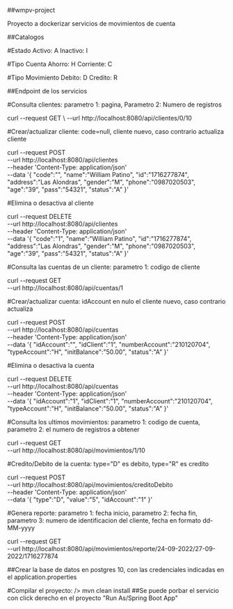 ##wmpv-project

Proyecto a dockerizar servicios de movimientos de cuenta

##Catalogos

#Estado
Activo: A
Inactivo: I

#Tipo Cuenta
Ahorro: H
Corriente: C

#Tipo Movimiento
Debito: D
Credito: R

##Endpoint de los servicios

#Consulta clientes: parametro 1: pagina, Parametro 2: Numero de registros

curl --request GET \ --url http://localhost:8080/api/clientes/0/10

#Crear/actualizar cliente: code=null, cliente nuevo, caso contrario actualiza cliente

curl --request POST \
  --url http://localhost:8080/api/clientes \
  --header 'Content-Type: application/json' \
  --data '{
	"code":"",
  "name":"William Patino",
  "id":"1716277874",
  "address":"Las Alondras",
  "gender":"M",
  "phone":"0987020503",
  "age":"39",
  "pass":"54321",
  "status":"A"
}'

#Elimina o desactiva al cliente

curl --request DELETE \
  --url http://localhost:8080/api/clientes \
  --header 'Content-Type: application/json' \
  --data '{
	"code":"1",
  "name":"William Patino",
  "id":"1716277874",
  "address":"Las Alondras",
  "gender":"M",
  "phone":"0987020503",
  "age":"39",
  "pass":"54321",
  "status":"A"
}'

#Consulta las cuentas de un cliente: parametro 1: codigo de cliente

curl --request GET \
  --url http://localhost:8080/api/cuentas/1
 
#Crear/actualizar cuenta: idAccount en nulo el cliente nuevo, caso contrario actualiza

curl --request POST \
  --url http://localhost:8080/api/cuentas \
  --header 'Content-Type: application/json' \
  --data '{
	"idAccount":"",
  "idClient":"1",
  "numberAccount":"210120704",
  "typeAccount":"H",
  "initBalance":"50.00",
  "status":"A"
}'

#Elimina o desactiva la cuenta

curl --request DELETE \
  --url http://localhost:8080/api/cuentas \
  --header 'Content-Type: application/json' \
  --data '{
	"idAccount":"1",
  "idClient":"1",
  "numberAccount":"210120704",
  "typeAccount":"H",
  "initBalance":"50.00",
  "status":"A"
}'

#Consulta los ultimos movimientos: parametro 1: codigo de cuenta, parametro 2: el numero de registros a obtener

curl --request GET \
  --url http://localhost:8080/api/movimientos/1/10
  

#Credito/Debito de la cuenta: type="D" es debito, type="R" es credito

curl --request POST \
  --url http://localhost:8080/api/movimientos/creditoDebito \
  --header 'Content-Type: application/json' \
  --data '{
	"type":"D",
  "value":"5",
  "idAccount":"1"
}'

#Genera reporte: parametro 1: fecha inicio, parametro 2: fecha fin, parametro 3: numero de identificacion del cliente, fecha en formato dd-MM-yyyy

curl --request GET \
  --url http://localhost:8080/api/movimientos/reporte/24-09-2022/27-09-2022/1716277874
  
  
##Crear la base de datos en postgres 10, con las credenciales indicadas en el application.properties

#Compilar el proyecto: /> mvn clean install
##Se puede porbar el servicio con click derecho en el proyecto "Run As/Spring Boot App"
